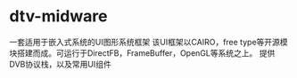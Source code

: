 # dtv-midware
一套适用于嵌入式系统的UI图形系统框架
该UI框架以CAIRO，free type等开源模块搭建而成。可运行于DirectFB，FrameBuffer，OpenGL等系统之上。
提供DVB协议栈，以及常用UI组件
